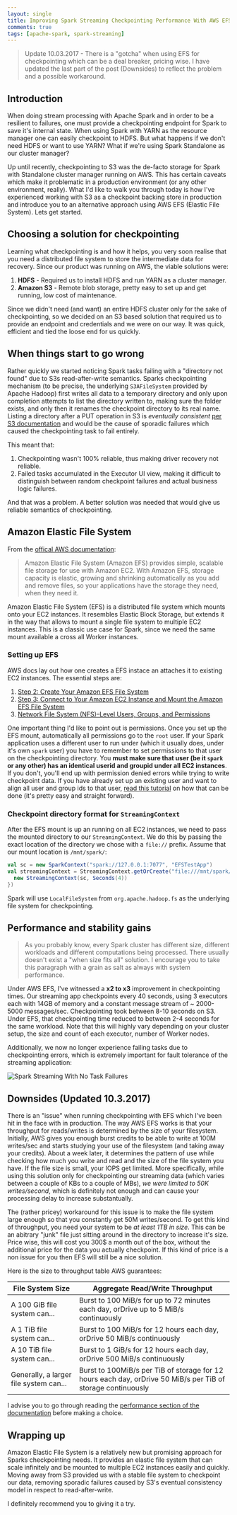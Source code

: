 ```yaml
---
layout: single
title: Improving Spark Streaming Checkpointing Performance With AWS EFS
comments: true
tags: [apache-spark, spark-streaming]
---
```


> Update 10.03.2017 - There is a "gotcha" when using EFS for checkpointing which can be a deal 
> breaker, pricing wise. I have updated the last part of the post (Downsides) to reflect the problem and
> a possible workaround.

## Introduction

When doing stream processing with Apache Spark and in order to be a resilient to failures, one must provide a checkpointing
endpoint for Spark to save it's internal state. When using Spark
with YARN as the resource manager one can easily checkpoint to HDFS. But what happens if we don't need HDFS or want to use 
YARN? What if we're using Spark Standalone as our cluster manager?

Up until recently, checkpointing to S3 was the de-facto storage for Spark with Standalone cluster manager running on AWS. This has 
certain caveats which make it problematic in a production environment (or any other environment, really). 
What I'd like to walk you through today is how I've experienced working with S3 as a checkpoint backing store in production and introduce you to
an alternative approach using AWS EFS (Elastic File System). Lets get started.

## Choosing a solution for checkpointing

Learning what checkpointing is and how it helps, you very soon
realise that you need a distributed file system to store the intermediate data for recovery. Since our product was running
on AWS, the viable solutions were:

1. **HDFS** - Required us to install HDFS and run YARN as a cluster manager.
2. **Amazon S3** - Remote blob storage, pretty easy to set up and get running, low cost of maintenance.

Since we didn't need (and want) an entire HDFS cluster only for the sake of checkpointing, so we decided on an S3 based solution that
required us to provide an endpoint and credentials and we were on our way. It was quick, efficient and tied the loose end for us quickly.

## When things start to go wrong

Rather quickly we started noticing Spark tasks failing with a "directory not found" due to S3s read-after-write semantics. 
Sparks checkpointing mechanism (to be precise, the underlying `S3AFileSystem` provided by Apache Hadoop) 
first writes all data to a temporary directory and only upon completion attempts to list the directory written to, making sure the folder exists, and only then it renames the checkpoint directory to its real name. Listing
a directory after a PUT operation in S3 is *eventually consistent* [per S3 documentation](http://docs.aws.amazon.com/AmazonS3/latest/dev/Introduction.html#ConsistencyModel)
and would be the cause of sporadic failures which caused the checkpointing task to fail entirely.

This meant that:

1. Checkpointing wasn't 100% reliable, thus making driver recovery not reliable.
2. Failed tasks accumulated in the Executor UI view, making it difficult to distinguish between random checkpoint failures and actual business logic failures. 

And that was a problem. A better solution was needed that would give us reliable semantics of checkpointing.

## Amazon Elastic File System

From the [offical AWS documentation](http://docs.aws.amazon.com/efs/latest/ug/whatisefs.html):

> Amazon Elastic File System (Amazon EFS) provides simple, scalable file storage for use with Amazon EC2. 
> With Amazon EFS, storage capacity is elastic, growing and shrinking automatically as you add and remove files, 
> so your applications have the storage they need, when they need it.

Amazon Elastic File System (EFS) is a distributed file system which mounts onto your EC2 instances. It resembles Elastic Block Storage, 
but extends it in the way that allows to mount a single file system to multiple EC2 instances. This is a classic use case
for Spark, since we need the same mount available a cross all Worker instances. 

### Setting up EFS

AWS docs lay out how one creates a EFS instace an attaches it to existing EC2 instances. The essential
steps are:

1. [Step 2: Create Your Amazon EFS File System](http://docs.aws.amazon.com/efs/latest/ug/gs-step-two-create-efs-resources.html)
2. [Step 3: Connect to Your Amazon EC2 Instance and Mount the Amazon EFS File System](http://docs.aws.amazon.com/efs/latest/ug/gs-step-three-connect-to-ec2-instance.html)
3. [Network File System (NFS)–Level Users, Groups, and Permissions](http://docs.aws.amazon.com/efs/latest/ug/accessing-fs-nfs-permissions.html)

One important thing I'd like to point out is permissions. Once you set up the EFS mount, automatically all permissions go to the `root` user.
If your Spark application uses a different user to run under (which it usually does, under it's own `spark` user) you have to remember to 
set permissions to that user on the checkpointing directory. You **must make sure that user (be it `spark` or any other) has an identical userid and groupid under all EC2 instances**. 
If you don't, you'll end up with permission denied errors while trying to write checkpoint data. If you have already set up an existing user
and want to align all user and group ids to that user, [read this tutorial](https://muffinresearch.co.uk/linux-changing-uids-and-gids-for-user/)
on how that can be done (it's pretty easy and straight forward).

### Checkpoint directory format for `StreamingContext`

After the EFS mount is up an running on all EC2 instances, we need to pass the mounted directory to our `StreamingContext`. We do
this by passing the exact location of the directory we chose with a `file://` prefix. Assume that our mount location is `/mnt/spark/`:

```scala
val sc = new SparkContext("spark://127.0.0.1:7077", "EFSTestApp")
val streamingContext = StreamingContext.getOrCreate("file:///mnt/spark/", () => {
  new StreamingContext(sc, Seconds(4))
})
```

Spark will use `LocalFileSystem` from `org.apache.hadoop.fs` as the underlying file system for checkpointing.

## Performance and stability gains

> As you probably know, every Spark cluster has different size, different workloads
> and different computations being processed. There usually doesn't exist a "when size fits all" solution. 
> I encourage you to take this paragraph with a grain as salt as always with system performance.

Under AWS EFS, I've witnessed a **x2 to x3** improvement in checkpointing times. Our streaming app checkpoints every 40 seconds,
using 3 executors each with 14GB of memory and a constant message stream of ~ 2000-5000 messages/sec. Checkpointing took between 8-10 seconds on S3. 
Under EFS, that checkpointing time reduced to between 2-4 seconds for the same workload. Note that this will highly vary depending on your
cluster setup, the size and count of each executor, number of Worker nodes.

Additionally, we now no longer experience failing tasks due to checkpointing errors, which is extremely important for fault tolerance of the 
streaming application:

![Spark Streaming With No Task Failures](/images/spark-efs/no-failure-tasks.jpg)

## Downsides (Updated 10.3.2017)

There is an "issue" when running checkpointing with EFS which I've been hit in the face with in production.
The way AWS EFS works is that your throughput for reads/writes is determined by the size of your filesystem.
Initially, AWS gives you enough burst credits to be able to write at 100M writes/sec and starts studying your use of the filesystem (and taking away your credits).
About a week later, it determines the pattern of use while checking how much you write and read and the size of the 
file system you have. If the file size is small, your IOPS get limited. More specifically, while using this solution
only for checkpointing our streaming data (which varies between a couple of KBs to a couple of MBs), *we were limited to 50K writes/second*, which is definitely not enough and can cause your processing delay to increase substantually.

The (rather pricey) workaround for this issue is to make the file system large enough so that you constantly get 50M writes/second. To get this kind of throughput, you need your system to be *at least 1TB in size*. This can be an abitrary "junk" file
just sitting around in the directory to increase it's size. Price wise, this will cost you 300$ a month out of the box, without the additional price for the data you actually checkpoint. If this kind of price is a non issue for you
then EFS will still be a nice solution.

Here is the size to throughput table AWS guarantees: 

| File System Size                       | Aggregate Read/Write Throughput                                                                              |
|----------------------------------------|--------------------------------------------------------------------------------------------------------------|
| A 100 GiB file system can...           | Burst to 100 MiB/s for up to 72 minutes each day, orDrive up to 5 MiB/s continuously                         |
| A 1 TiB file system can...             | Burst to 100 MiB/s for 12 hours each day, orDrive 50 MiB/s continuously                                      |
| A 10 TiB file system can...            | Burst to 1 GiB/s for 12 hours each day, orDrive 500 MiB/s continuously                                       |
| Generally, a larger file system can... | Burst to 100MiB/s per TiB of storage for 12 hours each day, orDrive 50 MiB/s per TiB of storage continuously |

I advise you to go through reading the [performance section of the documentation](http://docs.aws.amazon.com/efs/latest/ug/performance.html) before making a choice.

## Wrapping up

Amazon Elastic File System is a relatively new but promising approach for Sparks checkpointing needs. It provides an elastic file system
that can scale infinitely and be mounted to multiple EC2 instances easily and quickly. Moving away from S3 provided us with a stable
file system to checkpoint our data, removing sporadic failures caused by S3's eventual consistency model in respect to read-after-write.

I definitely recommend you to giving it a try.